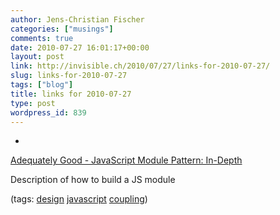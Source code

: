 ```yaml
---
author: Jens-Christian Fischer
categories: ["musings"]
comments: true
date: 2010-07-27 16:01:17+00:00
layout: post
link: http://invisible.ch/2010/07/27/links-for-2010-07-27/
slug: links-for-2010-07-27
tags: ["blog"]
title: links for 2010-07-27
type: post
wordpress_id: 839
---
```


  * 
                

[Adequately Good - JavaScript Module Pattern: In-Depth](http://www.adequatelygood.com/2010/3/JavaScript-Module-Pattern-In-Depth)


                

Description of how to build a JS module


                

(tags: [design](http://delicious.com/jaycee/design) [javascript](http://delicious.com/jaycee/javascript) [coupling](http://delicious.com/jaycee/coupling))


            
